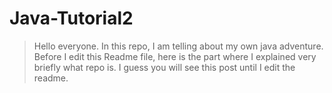 # Java-Tutorial2
> Hello everyone. In this repo, I am telling about my own java adventure. 
>Before I edit this Readme file, here is the part where I explained very briefly what repo is. I guess you will see this post until I edit the readme.